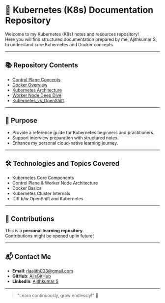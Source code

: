# 🚀 Kubernetes (K8s) Documentation Repository

Welcome to my Kubernetes (K8s) notes and resources repository!  
Here you will find structured documentation prepared by me, Ajithkumar S, to understand core Kubernetes and Docker concepts.

---

## 📚 Repository Contents

- [Control Plane Concepts](./Control%20Plane_by_AK.docx)
- [Docker Overview](./Docker_by_AK.docx)
- [Kubernetes Architecture](./K8s%20Architecture_by_AK.docx)
- [Worker Node Deep Dive](./Worker%20Node_by_AK.docx)
- [Kubernetes_vs_OpenShift](./Kubernetes_and_OpenShift.md).

---

## 🎯 Purpose

- Provide a reference guide for Kubernetes beginners and practitioners.
- Support interview preparation with structured notes.
- Enhance my personal cloud-native learning journey.

---

## 🛠️ Technologies and Topics Covered

- Kubernetes Core Components
- Control Plane & Worker Node Architecture
- Docker Basics
- Kubernetes Cluster Internals
- Diff b/w OpenShift and Kubernetes

---

## 🤝 Contributions

This is a **personal learning repository**.  
Contributions might be opened up in future!

---

## 📬 Contact Me

- **Email**: rlaajith003@gmail.com
- **GitHub**: [AjisGitHub](https://github.com/AjisGitHub)
- **LinkedIn**: [Ajithkumar S](https://www.linkedin.com/in/ajithkumar-subramanian-8236311a6/)

---

> "Learn continuously, grow endlessly!" 🚀
